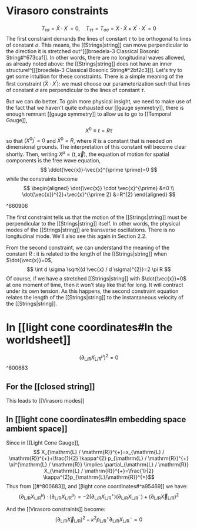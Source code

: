 # Virasoro constraints


$$
T_{\tau \sigma}=\dot{X} \cdot X^{\prime}=0, \quad T_{\tau \tau}=T_{\sigma \sigma}=\dot{X} \cdot \dot{X}+X^{\prime} \cdot X^{\prime}=0
$$
The first constraint demands the lines of constant $\tau$ to be orthogonal to lines of constant $\sigma$. This means, the [[Strings|string]] can move perpendicular to the direction it is stretched out^[[[broedela-3 Classical Bosonic String#^673caf]]. In other words, there are no longitudinal waves allowed, as already noted above: the [[Strings|string]] does not have an inner structure!^[[[broedela-3 Classical Bosonic String#^2bf2c3]]].
Let's try to get some intuition for these constraints. There is a simple meaning of the first constraint ($\dot{X} \cdot X^{\prime}$): we must choose our parameterization such that lines of constant $\sigma$ are perpendicular to the lines of constant $\tau$.

But we can do better. To gain more physical insight, we need to make use of the fact that we haven't quite exhausted our [[gauge symmetry]], there is enough remnant [[gauge symmetry]] to allow us to go to [[Temporal Gauge]],
$$
X^{0} \equiv t=R \tau
$$
so that $\left(X^{0}\right)^{\prime}=0$ and $\dot{X}^{0}=R$, where $R$ is a constant that is needed on dimensional grounds. The interpretation of this constant will become clear shortly. Then, writing $X^{\mu}=(t, \vec{x})$, the equation of motion for spatial components is the free wave equation,
$$
\ddot{\vec{x}}-\vec{x}^{\prime \prime}=0
$$
while the constraints become
$$
\begin{aligned}
\dot{\vec{x}} \cdot \vec{x}^{\prime} &=0 \\
\dot{\vec{x}}^{2}+\vec{x}^{\prime 2} &=R^{2}
\end{aligned}
$$

^660906

The first constraint tells us that the motion of the [[Strings|string]] must be perpendicular to the [[Strings|string]] itself. In other words, the physical modes of the [[Strings|string]] are transverse oscillations. There is no longitudinal mode. We'll also see this again in Section 2.2.

From the second constraint, we can understand the meaning of the constant $R$ : it is related to the length of the [[Strings|string]] when $\dot{\vec{x}}=0$,
$$
\int d \sigma \sqrt{(d \vec{x} / d \sigma)^{2}}=2 \pi R
$$
Of course, if we have a stretched [[Strings|string]] with $\dot{\vec{x}}=0$ at one moment of time, then it won't stay like that for long. It will contract under its own tension. As this happens, the second constraint equation relates the length of the [[Strings|string]] to the instantaneous velocity of the [[Strings|string]].

# In [[light cone coordinates#In the worldsheet]]
$$\left(\partial_{\mathrm{L} / \mathrm{R}} X_{\mathrm{L} / \mathrm{R}}^{\mu}\right)^{2}=0$$ ^800683

## For the [[closed string]]

This leads to [[Virasoro modes]]

## In [[light cone coordinates#In embedding space ambient space]]
Since in [[Light Cone Gauge]], 
$$
X_{\mathrm{L} / \mathrm{R}}^{+}=x_{\mathrm{L} / \mathrm{R}}^{+}+\frac{1}{2} \kappa^{2} p_{\mathrm{L} / \mathrm{R}}^{+} \xi^{\mathrm{L} / \mathrm{R}}
\implies \partial_{\mathrm{L} / \mathrm{R}} X_{\mathrm{L} / \mathrm{R}}^{+}=\frac{1}{2} \kappa^{2}p_{\mathrm{L}/\mathrm{R}}^{+}$$
Thus from [[#^800683]], and [[light cone coordinates#^a95469]] we have:
$$\left(\partial_{\mathrm{L} / \mathrm{R}} X_{\mathrm{L} / \mathrm{R}}^{\mu}\right)\cdot\left(\partial_{\mathrm{L} / \mathrm{R}} X_{\mathrm{L} / \mathrm{R}}^{\mu}\right)=-2\left(\partial_{\mathrm{L} / \mathrm{R}} X_{\mathrm{L} / \mathrm{R}}^{+}\right)\left(\partial_{\mathrm{L} / \mathrm{R}} X_{\mathrm{L} / \mathrm{R}}^{-}\right)+\left(\partial_{\mathrm{L} / \mathrm{R}} \vec{X}_{\mathrm{L}/\mathrm{R}}\right)^2$$

And the [[Virasoro constraints]] become:
$$\left(\partial_{\mathrm{L} / \mathrm{R}} \vec{X}_{\mathrm{L} / \mathrm{R}}\right)^{2}-\kappa^{2} p_{\mathrm{L} / \mathrm{R}}^{+} \partial_{\mathrm{L} / \mathrm{R}} X_{\mathrm{L} / \mathrm{R}}^{-}=0$$